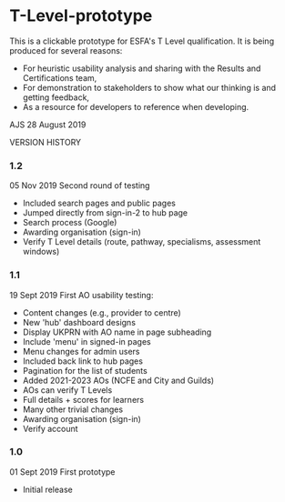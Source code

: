 # T-Level-prototype

This is a clickable prototype for ESFA's T Level qualification. It is being produced for several reasons:

* For heuristic usability analysis and sharing with the Results and Certifications team,
* For demonstration to stakeholders to show what our thinking is and getting feedback,
* As a resource for developers to reference when developing.

AJS
28 August 2019

VERSION HISTORY

### 1.2 

05 Nov 2019	Second round of testing
* Included search pages and public pages
* Jumped directly from sign-in-2 to hub page
* Search process (Google)
* Awarding organisation (sign-in)
* Verify T Level details (route, pathway, specialisms, assessment windows)

### 1.1	

19 Sept 2019	First AO usability testing:
* Content changes (e.g., provider to centre)
* New 'hub' dashboard designs
* Display UKPRN with AO name in page subheading
* Include 'menu' in signed-in pages
* Menu changes for admin users
* Included back link to hub pages
* Pagination for the list of students
* Added 2021-2023 AOs (NCFE and City and Guilds)
* AOs can verify T Levels
* Full details + scores for learners
* Many other trivial changes
* Awarding organisation (sign-in)
* Verify account

### 1.0	

01 Sept 2019	First prototype
* Initial release
